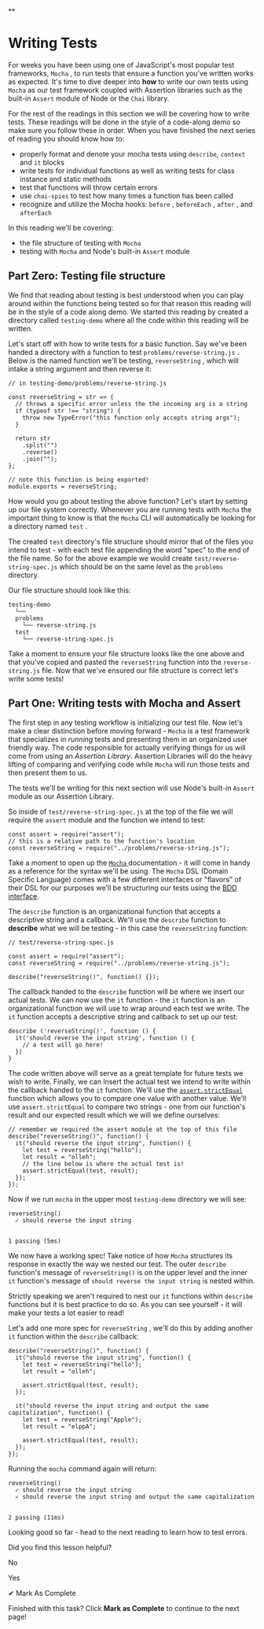 \*\*

# Writing Tests

For weeks you have been using one of JavaScript's most popular test
frameworks, `Mocha` , to run tests that ensure a
function you've written works as expected. It's time to dive deeper into
**how** to write our own tests using `Mocha` as our
test framework coupled with Assertion libraries such as the built-in
`Assert` module of Node or the `Chai` library.

For the rest of the readings in this section we will be covering how to
write tests. These readings will be done in the style of a code-along
demo so make sure you follow these in order. When you have finished the
next series of reading you should know how to:

- properly format and denote your mocha tests using
  `describe`, `context` and
  `it` blocks
- write tests for individual functions as well as writing tests for
  class instance and static methods
- test that functions will throw certain errors
- use `chai-spies` to test how many times a
  function has been called
- recognize and utilize the Mocha hooks: `before` ,
  `beforeEach` , `after` , and
  `afterEach`

In this reading we'll be covering:

- the file structure of testing with `Mocha`
- testing with `Mocha` and Node's built-in
  `Assert` module

## Part Zero: Testing file structure

We find that reading about testing is best understood when you can play
around within the functions being tested so for that reason this reading
will be in the style of a code along demo. We started this reading by
created a directory called `testing-demo` where all
the code within this reading will be written.

Let's start off with how to write tests for a basic function. Say we've
been handed a directory with a function to test
`problems/reverse-string.js` . Below is the named
function we'll be testing, `reverseString` , which
will intake a string argument and then reverse it:

```{style="color: rgb(248, 248, 242); background: rgb(45, 45, 45); font-family: Consolas, Monaco, "Andale Mono", "Ubuntu Mono", monospace; text-align: left; white-space: pre; word-spacing: normal; word-break: normal; overflow-wrap: normal; line-height: 1.5; tab-size: 4; hyphens: none; padding: 1em; overflow: auto; font-size: 16px;"}
// in testing-demo/problems/reverse-string.js

const reverseString = str => {
  // throws a specific error unless the the incoming arg is a string
  if (typeof str !== "string") {
    throw new TypeError("this function only accepts string args");
  }

  return str
    .split("")
    .reverse()
    .join("");
};

// note this function is being exported!
module.exports = reverseString;
```

How would you go about testing the above function? Let's start by
setting up our file system correctly. Whenever you are running tests
with `Mocha` the important thing to know is that the
`Mocha` CLI will automatically be looking for a
directory named `test` .

The created `test` directory's file structure should
mirror that of the files you intend to test - with each test file
appending the word "spec" to the end of the file name. So for the above
example we would create `test/reverse-string-spec.js` which should be on the same level as the `problems` directory.

Our file structure should look like this:

```{style="color: rgb(248, 248, 242); background: rgb(45, 45, 45); font-family: Consolas, Monaco, "Andale Mono", "Ubuntu Mono", monospace; text-align: left; white-space: pre; word-spacing: normal; word-break: normal; overflow-wrap: normal; line-height: 1.5; tab-size: 4; hyphens: none; padding: 1em; overflow: auto; font-size: 16px;"}
testing-demo
  └──
  problems
    └── reverse-string.js
  test
    └── reverse-string-spec.js
```

Take a moment to ensure your file structure looks like the one above and
that you've copied and pasted the `reverseString`
function into the `reverse-string.js` file. Now that
we've ensured our file structure is correct let's write some tests!

## Part One: Writing tests with Mocha and Assert

The first step in any testing workflow is initializing our test file.
Now let's make a clear distinction before moving forward -
`Mocha` is a test framework that specializes in
_running_ tests and presenting them in an organized user friendly way.
The code responsible for actually verifying things for us will come from
using an _Assertion Library_. Assertion Libraries will do the heavy
lifting of comparing and verifying code while `Mocha` will run those tests and then present them to us.

The tests we'll be writing for this next section will use Node's
built-in `Assert` module as our Assertion Library.

So inside of `test/reverse-string-spec.js` at the
top of the file we will require the `assert` module
and the function we intend to test:

```{style="color: rgb(248, 248, 242); background: rgb(45, 45, 45); font-family: Consolas, Monaco, "Andale Mono", "Ubuntu Mono", monospace; text-align: left; white-space: pre; word-spacing: normal; word-break: normal; overflow-wrap: normal; line-height: 1.5; tab-size: 4; hyphens: none; padding: 1em; overflow: auto; font-size: 16px;"}
const assert = require("assert");
// this is a relative path to the function's location
const reverseString = require("../problems/reverse-string.js");
```

Take a moment to open up the [`Mocha` ](https://mochajs.org/#getting-started) documentation - it will
come in handy as a reference for the syntax we'll be using. The
`Mocha` DSL (Domain Specific Language) comes with a
few different interfaces or "flavors" of their DSL for our purposes
we'll be structuring our tests using the [BDD
interface](https://mochajs.org/#bdd).

The `describe` function is an organizational
function that accepts a descriptive string and a callback. We'll use the
`describe` function to **describe** what we will be
testing - in this case the `reverseString` function:

```{style="color: rgb(248, 248, 242); background: rgb(45, 45, 45); font-family: Consolas, Monaco, "Andale Mono", "Ubuntu Mono", monospace; text-align: left; white-space: pre; word-spacing: normal; word-break: normal; overflow-wrap: normal; line-height: 1.5; tab-size: 4; hyphens: none; padding: 1em; overflow: auto; font-size: 16px;"}
// test/reverse-string-spec.js

const assert = require("assert");
const reverseString = require("../problems/reverse-string.js");

describe("reverseString()", function() {});
```

The callback handed to the `describe` function will
be where we insert our actual tests. We can now use the `it` function - the `it` function is an
organizational function we will use to wrap around each test we write.
The `it` function accepts a descriptive string and
callback to set up our test:

```{style="color: rgb(248, 248, 242); background: rgb(45, 45, 45); font-family: Consolas, Monaco, "Andale Mono", "Ubuntu Mono", monospace; text-align: left; white-space: pre; word-spacing: normal; word-break: normal; overflow-wrap: normal; line-height: 1.5; tab-size: 4; hyphens: none; padding: 1em; overflow: auto; font-size: 16px;"}
describe ('reverseString()', function () {
  it('should reverse the input string', function () {
    // a test will go here!
  })
}
```

The code written above will serve as a great template for future tests
we wish to write. Finally, we can insert the actual test we intend to
write within the callback handed to the `it`
function. We'll use the [`assert.strictEqual` ](https://nodejs.org/api/assert.html#assert_assert_equal_actual_expected_message)
function which allows you to compare one value with another value. We'll
use `assert.strictEqual` to compare two strings -
one from our function's result and our expected result which we will we
define ourselves:

```{style="color: rgb(248, 248, 242); background: rgb(45, 45, 45); font-family: Consolas, Monaco, "Andale Mono", "Ubuntu Mono", monospace; text-align: left; white-space: pre; word-spacing: normal; word-break: normal; overflow-wrap: normal; line-height: 1.5; tab-size: 4; hyphens: none; padding: 1em; overflow: auto; font-size: 16px;"}
// remember we required the assert module at the top of this file
describe("reverseString()", function() {
  it("should reverse the input string", function() {
    let test = reverseString("hello");
    let result = "olleh";
    // the line below is where the actual test is!
    assert.strictEqual(test, result);
  });
});
```

Now if we run `mocha` in the upper most
`testing-demo` directory we will see:

```{style="color: rgb(248, 248, 242); background: rgb(45, 45, 45); font-family: Consolas, Monaco, "Andale Mono", "Ubuntu Mono", monospace; text-align: left; white-space: pre; word-spacing: normal; word-break: normal; overflow-wrap: normal; line-height: 1.5; tab-size: 4; hyphens: none; padding: 1em; overflow: auto; font-size: 16px;"}
reverseString()
  ✓ should reverse the input string


1 passing (5ms)
```

We now have a working spec! Take notice of how `Mocha` structures its response in exactly the way we nested our test.
The outer `describe` function's message of
`reverseString()` is on the upper level and the
inner `it` function's message of
`should reverse the input string` is nested within.

Strictly speaking we aren't required to nest our `it` functions within `describe` functions but
it is best practice to do so. As you can see yourself - it will make
your tests a lot easier to read!

Let's add one more spec for `reverseString` , we'll
do this by adding another `it` function within the
`describe` callback:

```{style="color: rgb(248, 248, 242); background: rgb(45, 45, 45); font-family: Consolas, Monaco, "Andale Mono", "Ubuntu Mono", monospace; text-align: left; white-space: pre; word-spacing: normal; word-break: normal; overflow-wrap: normal; line-height: 1.5; tab-size: 4; hyphens: none; padding: 1em; overflow: auto; font-size: 16px;"}
describe("reverseString()", function() {
  it("should reverse the input string", function() {
    let test = reverseString("hello");
    let result = "olleh";

    assert.strictEqual(test, result);
  });

  it("should reverse the input string and output the same capitalization", function() {
    let test = reverseString("Apple");
    let result = "elppA";

    assert.strictEqual(test, result);
  });
});
```

Running the `mocha` command again will return:

```{style="color: rgb(248, 248, 242); background: rgb(45, 45, 45); font-family: Consolas, Monaco, "Andale Mono", "Ubuntu Mono", monospace; text-align: left; white-space: pre; word-spacing: normal; word-break: normal; overflow-wrap: normal; line-height: 1.5; tab-size: 4; hyphens: none; padding: 1em; overflow: auto; font-size: 16px;"}
reverseString()
  ✓ should reverse the input string
  ✓ should reverse the input string and output the same capitalization


2 passing (11ms)
```

Looking good so far - head to the next reading to learn how to test
errors.

Did you find this lesson helpful?

No

Yes

✔︎ Mark As Complete

Finished with this task? Click **Mark as Complete** to continue to the
next page!
